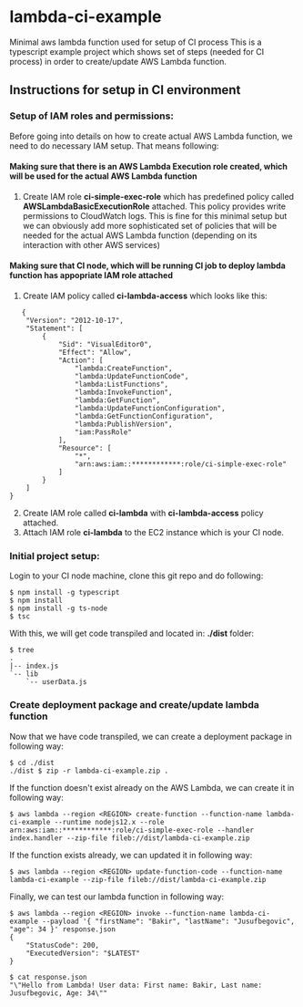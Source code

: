 # lambda-ci-example
Minimal aws lambda function used for setup of CI process
This is a typescript example project which shows set of steps (needed for CI process) in order to create/update AWS Lambda function.

## Instructions for setup in CI environment

### Setup of IAM roles and permissions:
Before going into details on how to create actual AWS Lambda function, we need to do necessary IAM setup. That means following:

#### Making sure that there is an AWS Lambda Execution role created, which will be used for the actual AWS Lambda function

1. Create IAM role **ci-simple-exec-role** which has predefined policy called **AWSLambdaBasicExecutionRole** attached. This policy provides write permissions to CloudWatch logs. This is fine for this minimal setup but we can obviously add more sophisticated set of 
policies that will be needed for the actual AWS Lambda function (depending on its interaction with other AWS services)

#### Making sure that CI node, which will be running CI job to deploy lambda function has appopriate IAM role attached

1. Create IAM policy called **ci-lambda-access** which looks like this:
```
   {
    "Version": "2012-10-17",
    "Statement": [
        {
            "Sid": "VisualEditor0",
            "Effect": "Allow",
            "Action": [
                "lambda:CreateFunction",
                "lambda:UpdateFunctionCode",
                "lambda:ListFunctions",
                "lambda:InvokeFunction",
                "lambda:GetFunction",
                "lambda:UpdateFunctionConfiguration",
                "lambda:GetFunctionConfiguration",
                "lambda:PublishVersion",
                "iam:PassRole"
            ],
            "Resource": [
                "*",
                "arn:aws:iam::************:role/ci-simple-exec-role"
            ]
        }
    ]
}
```

2. Create IAM role called **ci-lambda** with **ci-lambda-access** policy attached.
3. Attach IAM role **ci-lambda** to the EC2 instance which is your CI node.

### Initial project setup:

Login to your CI node machine, clone this git repo and do following:
```
$ npm install -g typescript
$ npm install
$ npm install -g ts-node
$ tsc
```

With this, we will get code transpiled and located in: **./dist** folder:
```
$ tree
.
|-- index.js
`-- lib
    `-- userData.js
```

### Create deployment package and create/update lambda function

Now that we have code transpiled, we can create a deployment package in following way:
```
$ cd ./dist
./dist $ zip -r lambda-ci-example.zip .
```

If the function doesn't exist already on the AWS Lambda, we can create it in following way:
```
$ aws lambda --region <REGION> create-function --function-name lambda-ci-example --runtime nodejs12.x --role arn:aws:iam::************:role/ci-simple-exec-role --handler index.handler --zip-file fileb://dist/lambda-ci-example.zip
```

If the function exists already, we can updated it in following way:
```
$ aws lambda --region <REGION> update-function-code --function-name lambda-ci-example --zip-file fileb://dist/lambda-ci-example.zip
```

Finally, we can test our lambda function in following way:
```
$ aws lambda --region <REGION> invoke --function-name lambda-ci-example --payload '{ "firstName": "Bakir", "lastName": "Jusufbegovic", "age": 34 }' response.json
{
    "StatusCode": 200,
    "ExecutedVersion": "$LATEST"
}

$ cat response.json
"\"Hello from Lambda! User data: First name: Bakir, Last name: Jusufbegovic, Age: 34\""
```